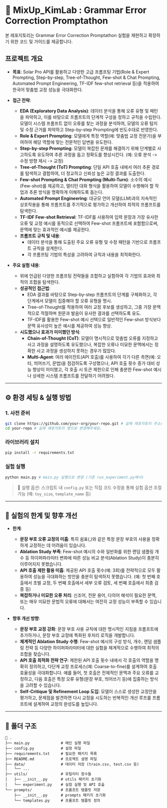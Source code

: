 # 🧪 MixUp_KimLab : Grammar Error Correction Promptathon 

본 레포지토리는 Grammar Error Correction Promptathon  실험을 재현하고 확장하기 위한 코드 및 가이드를 제공합니다.


## 프로젝트 개요

* **목표**: Solar Pro API를 활용하고 다양한 고급 프롬프팅 기법(Role & Expert Prompting, Step-by-step, Tree-of-Thought, Few-shot & Chat Prompting, Automated Prompt Engineering, TF-IDF few-shot retrieval 등)을 적용하여 한국어 맞춤법 교정 성능을 극대화한다.
* **접근 전략**:
    * **EDA (Exploratory Data Analysis)**: 데이터 분석을 통해 오류 유형 및 패턴을 파악하고, 이를 바탕으로 프롬프트의 단계적 구성을 정하고 규칙을 수립한다. 모델이 시스템 프롬프트 없이 오류를 찾는 과정을 분석하여, 모델의 오류 탐지 및 수정 근거를 파악하고 Step-by-step Prompting에 빈도수대로 반영한다.
    * **Role & Expert Prompting**: 모델에게 특정 역할(예: 맞춤법 교정 전문가)을 부여하여 해당 역할에 맞는 전문적인 답변을 유도한다.
    * **Step-by-step Prompting**: 모델이 복잡한 문제를 해결하기 위해 단계별로 사고하도록 유도하여 추론 과정을 돕고 정확도를 향상시킨다. (예: 오류 분석 -> 수정 방향 제시 -> 교정)
    * **Tree-of-Thought (ToT) Prompting**: 단일 API 호출 내에서 여러 추론 경로를 탐색하고 결합하여, 더 정교하고 신뢰성 높은 교정 결과를 도출한다.
    * **Few-shot Prompting & Chat Prompting (Multi-Turn)**: 소수의 예시(Few-shot)를 제공하고, 멀티턴 대화 형식을 활용하여 모델이 수행해야 할 작업과 추론 방식을 명확하게 이해하도록 돕는다.
    * **Automated Prompt Engineering**: 대규모 언어 모델(LLM)과의 지속적인 상호작용을 통해 프롬프트를 주기적으로 평가하고 개선하여 최적의 프롬프트를 탐색한다.
    * **TF-IDF Few-shot Retrieval**: TF-IDF를 사용하여 입력 문장과 가장 유사한 오류 및 교정 예시를 동적으로 선택하여 Few-shot 프롬프트에 포함함으로써, 문맥에 맞는 효과적인 예시를 제공한다.
    * **프롬프트 규칙 및 내용**:
        * 데이터 분석을 통해 도출된 주요 오류 유형 및 수정 패턴을 기반으로 프롬프트 규칙을 설계한다.
        * 각 프롬프팅 기법의 특성을 고려하여 규칙과 내용을 최적화한다.

* **주요 실험 내용**:
    * 위에 언급된 다양한 프롬프팅 전략들을 조합하고 실험하여 각 기법의 효과와 최적의 조합을 탐색한다.
    * **성공적인 접근법**:
        * EDA 결과를 바탕으로 Step-by-step 프롬프트의 단계를 구체화하고, 각 단계에서 모델이 집중해야 할 오류 유형을 명시.
        * Tree-of-Thought를 적용하여 여러 교정 후보를 생성하고, 그중 가장 문맥적으로 적절하며 원문과 발음이 유사한 결과를 선택하도록 유도.
        * TF-IDF를 활용한 Few-shot 예시 선택으로 일반적인 Few-shot 방식보다 문맥 유사성이 높은 예시를 제공하여 성능 향상.
    * **시도했으나 효과가 미미했던 방식**:
        * **Chain-of-Thought (CoT)**: 모델이 명시적으로 맞춤법 오류를 지정하고 사고 과정을 설명하도록 유도했으나, 복잡한 오류나 미묘한 문맥에서는 정확한 사고 과정을 생성하지 못하는 경우가 많았다.
        * **Multi-Agent**: 여러 에이전트(API 호출)를 사용하여 각기 다른 측면(예: 오타, 띄어쓰기, 문법)을 점검하도록 구성했으나, API 호출 횟수 증가 대비 성능 향상이 미미했고, 각 호출 시 토큰 제한으로 인해 충분한 Few-shot 예시나 상세한 시스템 프롬프트를 전달하기 어려웠다.
---

## ⚙️ 환경 세팅 & 실행 방법

### 1. 사전 준비 

```bash
git clone https://github.com/your-org/your-repo.git # 실제 레포지토리 주소로 변경해주세요.
cd your-repo # 실제 레포지토리 명으로 변경해주세요.
```

### 라이브러리 설치

```bash
pip install -r requirements.txt
```

### 실험 실행

```bash
python main.py # main.py 실행으로 변경 (기존 run_experiment.py에서)
```

> 📎 실행 옵션:
> 스크립트 내 `config.py` 또는 직접 코드 수정을 통해 실험 옵션 조절 가능 (예: `toy_size`, `template_name` 등)

---


## 🚧 실험의 한계 및 향후 개선

* **한계**:
  * **문장 부호 오류 교정의 미흡**: 특히 쉼표(,)와 같은 특정 문장 부호의 사용을 정확하게 교정하는 데 어려움이 있습니다.
  * **Ablation Study 부족**: Few-shot 예시의 수와 일반화를 위한 랜덤 샘플링 개수 등 하이퍼파라미터 변화에 따른 성능 비교 분석(Ablation Study)이 충분히 이루어지지 못했습니다.
  * **API 호출 제한 활용 미흡**: 제공된 API 호출 횟수(예: 3회)를 전략적으로 모두 활용하여 성능을 극대화하는 방안을 충분히 탐색하지 못했습니다. (예: 첫 번째 호출에서 초벌 교정, 두 번째 호출에서 세부 오류 검토, 세 번째 호출에서 최종 검증 등)
  * **복잡하거나 미묘한 오류 처리**: 신조어, 전문 용어, 다의어 해석이 필요한 문맥, 또는 매우 미묘한 문법적 오류에 대해서는 여전히 교정 성능이 부족할 수 있습니다.

* **향후 개선 방향**:
  * **문장 부호 교정 강화**: 문장 부호 사용 규칙에 대한 명시적인 지침을 프롬프트에 추가하거나, 문장 부호 교정에 특화된 후처리 로직을 개발합니다.
  * **체계적인 Ablation Study 수행**: Few-shot 예시의 구성 방식, 개수, 랜덤 샘플링 전략 등 다양한 하이퍼파라미터에 대한 실험을 체계적으로 수행하여 최적의 조합을 찾습니다.
  * **API 호출 최적화 전략 연구**: 제한된 API 호출 횟수 내에서 각 호출의 역할을 명확히 정의하고, 다단계 교정 프로세스(예: Coarse-to-fine)를 설계하여 호출 효율성을 극대화합니다. 예를 들어, 첫 호출은 전체적인 문맥과 주요 오류를 교정하고, 다음 호출은 특정 오류 유형(문장 부호, 띄어쓰기 등)에 집중하는 방식을 고려할 수 있습니다.
  * **Self-Critique 및 Refinement Loop 도입**: 모델이 스스로 생성한 교정안을 평가하고, 문제점을 발견하면 다시 교정을 시도하는 반복적인 개선 루프를 프롬프트에 설계하여 교정의 완성도를 높입니다.

---

## 📂 폴더 구조

```
📁 .
├── main.py              # 메인 실행 파일
├── config.py            # 설정 파일
├── requirements.txt     # 필요한 패키지 목록
├── README.md            # 프로젝트 설명 파일
├── data/                # 데이터 저장 (train.csv, test.csv 등)
│   └── ...
├── utils/               # 유틸리티 함수들
│   ├── __init__.py      # utils 패키지 초기화
│   └── experiment.py    # 실험 실행 및 API 호출
└── prompts/             # 프롬프트 템플릿 저장
    ├── __init__.py      # prompts 패키지 초기화
    └── templates.py     # 프롬프트 템플릿 정의
``` 
